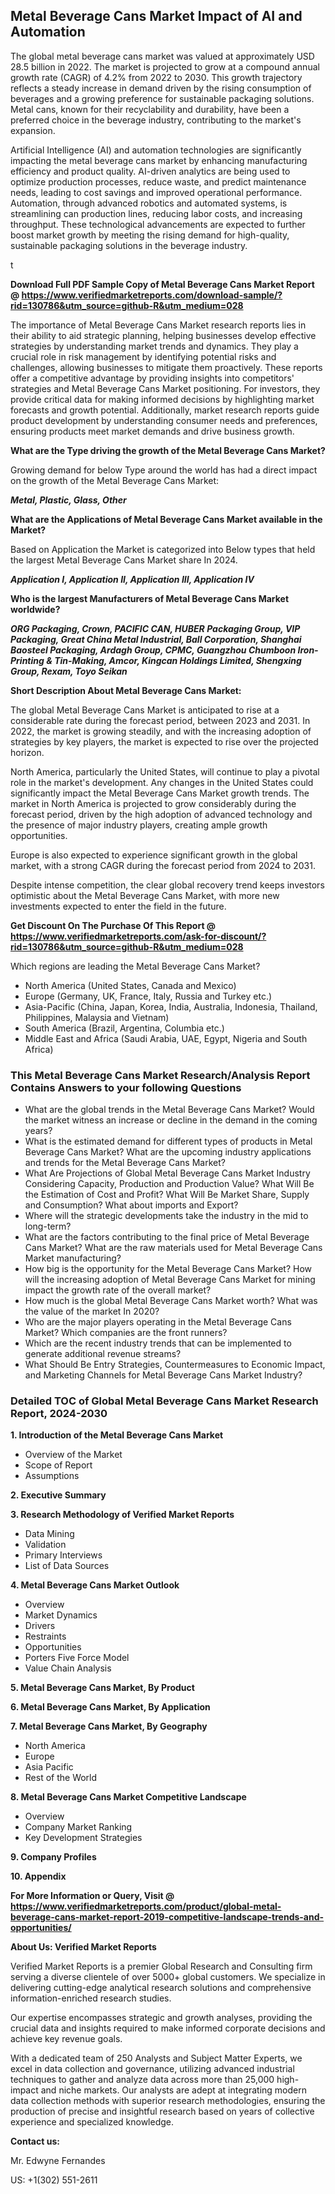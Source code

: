 <h2>Metal Beverage Cans Market Impact of AI and Automation</h2><p>The global metal beverage cans market was valued at approximately USD 28.5 billion in 2022. The market is projected to grow at a compound annual growth rate (CAGR) of 4.2% from 2022 to 2030. This growth trajectory reflects a steady increase in demand driven by the rising consumption of beverages and a growing preference for sustainable packaging solutions. Metal cans, known for their recyclability and durability, have been a preferred choice in the beverage industry, contributing to the market's expansion.</p><p>Artificial Intelligence (AI) and automation technologies are significantly impacting the metal beverage cans market by enhancing manufacturing efficiency and product quality. AI-driven analytics are being used to optimize production processes, reduce waste, and predict maintenance needs, leading to cost savings and improved operational performance. Automation, through advanced robotics and automated systems, is streamlining can production lines, reducing labor costs, and increasing throughput. These technological advancements are expected to further boost market growth by meeting the rising demand for high-quality, sustainable packaging solutions in the beverage industry.</p>t</p><p id="" class=""><strong>Download Full PDF Sample Copy of Metal Beverage Cans Market Report @ <a href="https://www.verifiedmarketreports.com/download-sample/?rid=130786&utm_source=github-R&utm_medium=028" target="_blank">https://www.verifiedmarketreports.com/download-sample/?rid=130786&utm_source=github-R&utm_medium=028</a></strong></p><p>The importance of&nbsp;Metal Beverage Cans Market research reports lies in their ability to aid strategic planning, helping businesses develop effective strategies by understanding market trends and dynamics. They play a crucial role in risk management by identifying potential risks and challenges, allowing businesses to mitigate them proactively. These reports offer a competitive advantage by providing insights into competitors' strategies and Metal Beverage Cans Market positioning. For investors, they provide critical data for making informed decisions by highlighting market forecasts and growth potential. Additionally, market research reports guide product development by understanding consumer needs and preferences, ensuring products meet market demands and drive business growth.</p><p><strong>What are the&nbsp;Type driving the growth of the Metal Beverage Cans Market?</strong></p><p id="" class="">Growing demand for below Type around the world has had a direct impact on the growth of the Metal Beverage Cans Market:</p><em><strong>Metal, Plastic, Glass, Other</strong></em></p><strong>What are the&nbsp;Applications&nbsp;of Metal Beverage Cans Market available in the Market?</strong></p><p id="" class="">Based on Application the Market is categorized into Below types that held the largest Metal Beverage Cans Market share In 2024.</p><em><strong>Application I, Application II, Application III, Application IV</strong></em></p><strong>Who is the largest Manufacturers of Metal Beverage Cans Market worldwide?</strong></p><p><em><strong>ORG Packaging, Crown, PACIFIC CAN, HUBER Packaging Group, VIP Packaging, Great China Metal Industrial, Ball Corporation, Shanghai Baosteel Packaging, Ardagh Group, CPMC, Guangzhou Chumboon Iron-Printing & Tin-Making, Amcor, Kingcan Holdings Limited, Shengxing Group, Rexam, Toyo Seikan</strong></em></p><p id="" class=""><strong>Short Description About Metal Beverage Cans Market:</strong></p><p>The global Metal Beverage Cans Market is anticipated to rise at a considerable rate during the forecast period, between 2023 and 2031. In 2022, the market is growing steadily, and with the increasing adoption of strategies by key players, the market is expected to rise over the projected horizon.</p><p>North America, particularly the United States, will continue to play a pivotal role in the market's development. Any changes in the United States could significantly impact the Metal Beverage Cans Market growth trends. The market in North America is projected to grow considerably during the forecast period, driven by the high adoption of advanced technology and the presence of major industry players, creating ample growth opportunities.</p><p>Europe is also expected to experience significant growth in the global market, with a strong CAGR during the forecast period from 2024 to 2031.</p><p>Despite intense competition, the clear global recovery trend keeps investors optimistic about the Metal Beverage Cans Market, with more new investments expected to enter the field in the future.</p><p id="" class=""><strong>Get Discount On The Purchase Of This Report @ <a href="https://www.verifiedmarketreports.com/ask-for-discount/?rid=130786&utm_source=github-R&utm_medium=028" target="_blank">https://www.verifiedmarketreports.com/ask-for-discount/?rid=130786&utm_source=github-R&utm_medium=028</a></strong></p>Which regions are leading the Metal Beverage Cans Market?</p><ul><li>North America (United States, Canada and Mexico)</li><li>Europe (Germany, UK, France, Italy, Russia and Turkey etc.)</li><li>Asia-Pacific (China, Japan, Korea, India, Australia, Indonesia, Thailand, Philippines, Malaysia and Vietnam)</li><li>South America (Brazil, Argentina, Columbia etc.)</li><li>Middle East and Africa (Saudi Arabia, UAE, Egypt, Nigeria and South Africa)</li></ul><h3 id="" class="">This Metal Beverage Cans Market Research/Analysis Report Contains Answers to your following Questions</h3><ul><li>What are the global trends in the Metal Beverage Cans Market? Would the market witness an increase or decline in the demand in the coming years?</li><li>What is the estimated demand for different types of products in Metal Beverage Cans Market? What are the upcoming industry applications and trends for the Metal Beverage Cans Market?</li><li>What Are Projections of Global Metal Beverage Cans Market Industry Considering Capacity, Production and Production Value? What Will Be the Estimation of Cost and Profit? What Will Be Market Share, Supply and Consumption? What about imports and Export?</li><li>Where will the strategic developments take the industry in the mid to long-term?</li><li>What are the factors contributing to the final price of Metal Beverage Cans Market? What are the raw materials used for Metal Beverage Cans Market manufacturing?</li><li>How big is the opportunity for the Metal Beverage Cans Market? How will the increasing adoption of Metal Beverage Cans Market for mining impact the growth rate of the overall market?</li><li>How much is the global Metal Beverage Cans Market worth? What was the value of the market In 2020?</li><li>Who are the major players operating in the Metal Beverage Cans Market? Which companies are the front runners?</li><li>Which are the recent industry trends that can be implemented to generate additional revenue streams?</li><li>What Should Be Entry Strategies, Countermeasures to Economic Impact, and Marketing Channels for Metal Beverage Cans Market Industry?</li></ul><h3 id="" class="">Detailed TOC of Global Metal Beverage Cans Market Research Report, 2024-2030</h3><p id="" class=""><strong>1. Introduction of the Metal Beverage Cans Market</strong></p><ul><li>Overview of the Market</li><li>Scope of Report</li><li>Assumptions</li></ul><p id="" class=""><strong>2. Executive Summary</strong></p><p id="" class=""><strong>3. Research Methodology of Verified Market Reports</strong></p><ul><li>Data Mining</li><li>Validation</li><li>Primary Interviews</li><li>List of Data Sources</li></ul><p id="" class=""><strong>4. Metal Beverage Cans Market Outlook</strong></p><ul><li>Overview</li><li>Market Dynamics</li><li>Drivers</li><li>Restraints</li><li>Opportunities</li><li>Porters Five Force Model</li><li>Value Chain Analysis</li></ul><p id="" class=""><strong>5. Metal Beverage Cans Market, By Product</strong></p><p id="" class=""><strong>6. Metal Beverage Cans Market, By Application</strong></p><p id="" class=""><strong>7. Metal Beverage Cans Market, By Geography</strong></p><ul><li>North America</li><li>Europe</li><li>Asia Pacific</li><li>Rest of the World</li></ul><p id="" class=""><strong>8. Metal Beverage Cans Market Competitive Landscape</strong></p><ul><li>Overview</li><li>Company Market Ranking</li><li>Key Development Strategies</li></ul><p id="" class=""><strong>9. Company Profiles</strong></p><p id="" class=""><strong>10. Appendix</strong></p><p id="" class=""><strong>For More Information or Query, Visit @ <a href="https://www.verifiedmarketreports.com/product/global-metal-beverage-cans-market-report-2019-competitive-landscape-trends-and-opportunities/" target="_blank">https://www.verifiedmarketreports.com/product/global-metal-beverage-cans-market-report-2019-competitive-landscape-trends-and-opportunities/</a></strong></p><p id="" class=""><strong>About Us: Verified Market Reports</strong></p><p id="" class="">Verified Market Reports is a premier Global Research and Consulting firm serving a diverse clientele of over 5000+ global customers. We specialize in delivering cutting-edge analytical research solutions and comprehensive information-enriched research studies.</p><p id="" class="">Our expertise encompasses strategic and growth analyses, providing the crucial data and insights required to make informed corporate decisions and achieve key revenue goals.</p><p id="" class="">With a dedicated team of 250 Analysts and Subject Matter Experts, we excel in data collection and governance, utilizing advanced industrial techniques to gather and analyze data across more than 25,000 high-impact and niche markets. Our analysts are adept at integrating modern data collection methods with superior research methodologies, ensuring the production of precise and insightful research based on years of collective experience and specialized knowledge.</p><p id="" class=""><strong>Contact us:</strong></p><p id="" class="">Mr. Edwyne Fernandes</p><p id="" class="">US: +1(302) 551-2611</p>